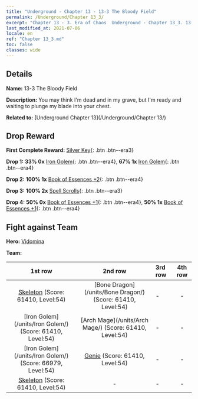 ```yaml
---
title: "Underground - Chapter 13 - 13-3 The Bloody Field"
permalink: /Underground/Chapter 13_3/
excerpt: "Chapter 13 - 3. Era of Chaos  Underground - Chapter 13_3. 13-3 The Bloody Field"
last_modified_at: 2021-07-06
locale: en
ref: "Chapter 13_3.md"
toc: false
classes: wide
---
```


## Details

 **Name:** 13-3 The Bloody Field

 **Description:** You may think I'm dead and in my grave, but I'm ready and waiting to plunge my blade into your chest.

 **Related to:** [Underground Chapter 13](/Underground/Chapter 13/)

## Drop Reward

 **First Complete Reward:** [Silver Key](/Items/con_693/){: .btn .btn--era3}

 **Drop 1:** **33% 0x** [Iron Golem](/Items/unt_237/){: .btn .btn--era4}, **67% 1x** [Iron Golem](/Items/unt_237/){: .btn .btn--era4}

 **Drop 2:** **100% 1x** [Book of Essences +2](/Items/mat_53/){: .btn .btn--era4}

 **Drop 3:** **100% 2x** [Spell Scrolls](/Items/con_694/){: .btn .btn--era3}

 **Drop 4:** **50% 0x** [Book of Essences +1](/Items/mat_46/){: .btn .btn--era4}, **50% 1x** [Book of Essences +1](/Items/mat_46/){: .btn .btn--era4}


## Fight against Team
 **Hero:** [Vidomina](/heroes/Vidomina/)

 **Team:**


  | 1st row | 2nd row | 3rd row | 4th row |
  |:----:|:----:|:----|:----:|
  | [Skeleton](/units/Skeleton/) (Score: 61410, Level:54)  | [Bone Dragon](/units/Bone Dragon/) (Score: 61410, Level:54)  | - | - |
  | [Iron Golem](/units/Iron Golem/) (Score: 61410, Level:54)  | [Arch Mage](/units/Arch Mage/) (Score: 61410, Level:54)  | - | - |
  | [Iron Golem](/units/Iron Golem/) (Score: 66979, Level:54)  | [Genie](/units/Genie/) (Score: 61410, Level:54)  | - | - |
  | [Skeleton](/units/Skeleton/) (Score: 61410, Level:54)  | - | - | - |


